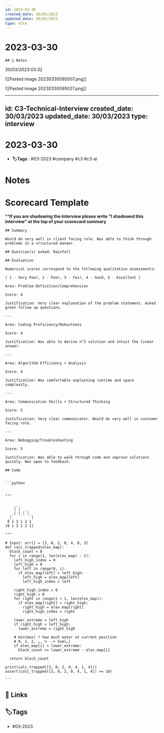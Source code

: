 ```yaml
---
id: 2023-03-30
created_date: 30/03/2023
updated_date: 30/03/2023
type: note
---
```


#  2023-03-30

	## 📝 Notes

30/03/2023:03:32

![[Pasted image 20230330095007.png]]

![[Pasted image 20230330095027.png]]

---
id: C3-Technical-Interview
created_date: 30/03/2023
updated_date: 30/03/2023
type: interview
---

#  2023-03-30

- **🏷️Tags** :  #03-2023 #company #c3 #c3-ai 
[ ](#anki-card)

# Notes


# Scorecard Template

****If you are shadowing the interview please write “I shadowed this interview” at the top of your scorecard summary**

	## Summary
	
	Would do very well in client facing role. Was able to think through problems in a structured manaer. 
	
	## Question(s) asked: Rainfall
	
	## Evaluation
	
	Numerical scores correspond to the following qualitative assessments:
	
	( 1 - Very Poor, 2 - Poor, 3 - Fair, 4 - Good, 5 - Excellent )
	
	Area: Problem Definition/Comprehension
	
	Score: 4
	
	Justification: Very clear explanation of the problem statement. Asked great follow up questions. 
	
	---
	
	Area: Coding Proficiency/Robustness
	
	Score: 4
	
	Justification: Was able to derive n^2 solution and intuit the linear answer. 
	
	---
	
	Area: Algorithm Efficiency + Analysis
	
	Score: 4 
	
	Justification: Was comfortable explaining runtime and space complexity. 
	
	---
	
	Area: Communication Skills + Structured Thinking
	
	Score: 5
	
	Justification: Very clear communicator. Would do very well in customer facing role. 
	
	---
	
	Area: Debugging/Troubleshooting
	
	Score: 5
	
	Justification: Was able to walk through code and improve solutions quickly. Was open to feedback. 
	
	## Code
	
	
	```python
	
	
	"""
	
	     _
	    | |  _
	   _| |_| |_
	 _|         |
	 0 1 3 1 2 1
	[0 1 3 1 2 1]
	
	"""
	
	# Input: arr[] = [3, 0, 2, 0, 4, 0, 3]
	def calc_trapped(elev_map):
	  block_count = 0
	  for i in range(1, len(elev_map) - 1):
	    left_high_index = 0
	    left_high = 0
	    for left in range(0, i):
	      if elev_map[left] > left_high:
	        left_high = elev_map[left]
	        left_high_index = left
	
	    right_high_index = 0
	    right_high = 0
	    for right in range(i + 1, len(elev_map)):
	      if elev_map[right] > right_high:
	        right_high = elev_map[right]
	        right_high_index = right
	
	    lower_extreme = left_high
	    if right_high < left_high:
	      lower_extreme = right_high
	
	    # min(max) ? how much water at current position
	    # 0, 1, 2, …, n --> Sum(…)
	    if elev_map[i] < lower_extreme:
	      block_count += lower_extreme - elev_map[i]
	        
	  return block_count
	
	print(calc_trapped([3, 0, 2, 0, 4, 1, 4]))
	assert(calc_trapped([3, 0, 2, 0, 4, 1, 4]) == 10)
	
	```
	


## 🔗 Links

## **🏷️Tags**

- #03-2023
